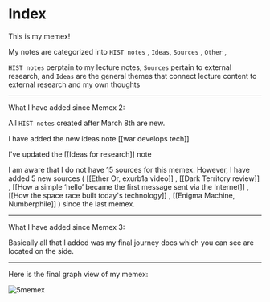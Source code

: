 # Index

This is my memex!

My notes are categorized into `HIST notes` , `Ideas`, `Sources` , `Other` , 

`HIST notes` perptain to my lecture notes, `Sources` pertain to external research, and `Ideas` are the general themes that connect lecture content to external research and my own thoughts

---
What I have added since Memex 2: 

All `HIST notes` created after March 8th are new. 

I have added the new ideas note [[war develops tech]]

I've updated the [[Ideas for research]] note

I am  aware that I do not have 15 sources for this memex. However, I have added 5 new sources ( [[Ether Or, exurb1a video]] , [[Dark Territory review]] , [[How a simple ‘hello’ became the first message sent via the Internet]] , [[How the space race built today's technology]] , [[Enigma Machine, Numberphile]] ) since the last memex. 

--- 
What I have added since Memex 3: 

Basically all that I added was my final journey docs which you can see are located on the side. 

---
Here is the final graph view of my memex: 

![5memex](https://user-images.githubusercontent.com/122183451/231659348-df1100f4-2488-4e29-a3c8-e14d21fd5dca.png)




